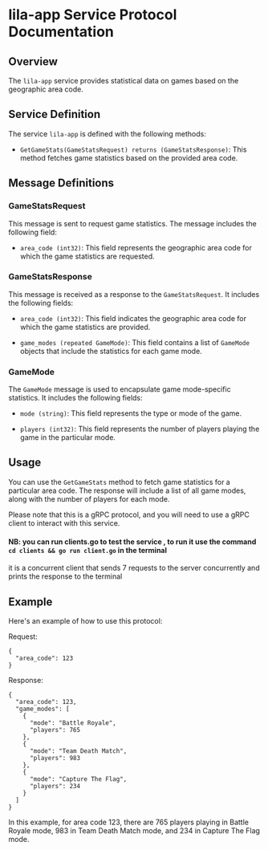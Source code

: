 # lila-app Service Protocol Documentation

## Overview

The `lila-app` service provides statistical data on games based on the geographic area code.

## Service Definition

The service `lila-app` is defined with the following methods:

- `GetGameStats(GameStatsRequest) returns (GameStatsResponse)`: This method fetches game statistics based on the provided area code.

## Message Definitions

### GameStatsRequest

This message is sent to request game statistics. The message includes the following field:

- `area_code (int32)`: This field represents the geographic area code for which the game statistics are requested.

### GameStatsResponse

This message is received as a response to the `GameStatsRequest`. It includes the following fields:

- `area_code (int32)`: This field indicates the geographic area code for which the game statistics are provided.

- `game_modes (repeated GameMode)`: This field contains a list of `GameMode` objects that include the statistics for each game mode.

### GameMode

The `GameMode` message is used to encapsulate game mode-specific statistics. It includes the following fields:

- `mode (string)`: This field represents the type or mode of the game.

- `players (int32)`: This field represents the number of players playing the game in the particular mode.

## Usage

You can use the `GetGameStats` method to fetch game statistics for a particular area code. The response will include a list of all game modes, along with the number of players for each mode.

Please note that this is a gRPC protocol, and you will need to use a gRPC client to interact with this service.

#### NB: you can run clients.go to test the service , to run it use the command `cd clients && go run client.go` in the terminal

it is a concurrent client that sends 7 requests to the server concurrently and prints the response to the terminal

## Example

Here's an example of how to use this protocol:

Request:

```
{
  "area_code": 123
}
```

Response:

```
{
  "area_code": 123,
  "game_modes": [
    {
      "mode": "Battle Royale",
      "players": 765
    },
    {
      "mode": "Team Death Match",
      "players": 983
    },
    {
      "mode": "Capture The Flag",
      "players": 234
    }
  ]
}
```

In this example, for area code 123, there are 765 players playing in Battle Royale mode, 983 in Team Death Match mode, and 234 in Capture The Flag mode.
